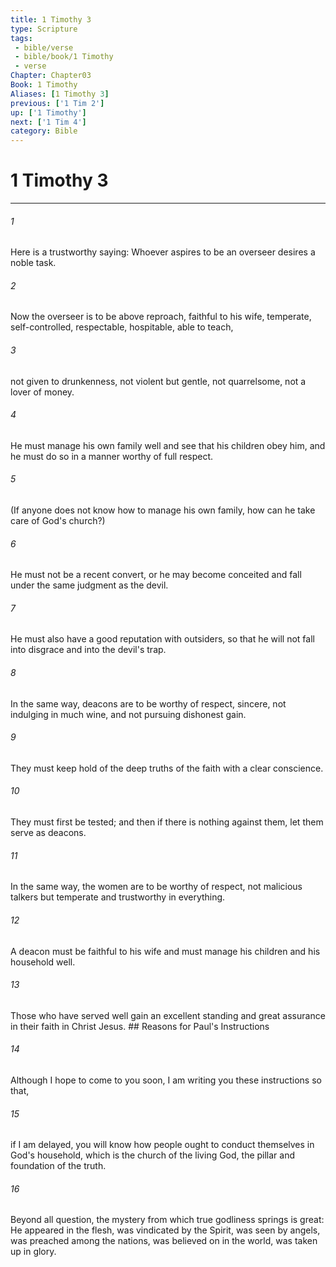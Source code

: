 ```yaml
---
title: 1 Timothy 3
type: Scripture
tags:
 - bible/verse
 - bible/book/1 Timothy
 - verse
Chapter: Chapter03
Book: 1 Timothy
Aliases: [1 Timothy 3]
previous: ['1 Tim 2']
up: ['1 Timothy']
next: ['1 Tim 4']
category: Bible
---
```

# 1 Timothy 3

***


###### 1 
Here is a trustworthy saying: Whoever aspires to be an overseer desires a noble task. 

###### 2 
Now the overseer is to be above reproach, faithful to his wife, temperate, self-controlled, respectable, hospitable, able to teach, 

###### 3 
not given to drunkenness, not violent but gentle, not quarrelsome, not a lover of money. 

###### 4 
He must manage his own family well and see that his children obey him, and he must do so in a manner worthy of full respect. 

###### 5 
(If anyone does not know how to manage his own family, how can he take care of God's church?) 

###### 6 
He must not be a recent convert, or he may become conceited and fall under the same judgment as the devil. 

###### 7 
He must also have a good reputation with outsiders, so that he will not fall into disgrace and into the devil's trap. 

###### 8 
In the same way, deacons are to be worthy of respect, sincere, not indulging in much wine, and not pursuing dishonest gain. 

###### 9 
They must keep hold of the deep truths of the faith with a clear conscience. 

###### 10 
They must first be tested; and then if there is nothing against them, let them serve as deacons. 

###### 11 
In the same way, the women are to be worthy of respect, not malicious talkers but temperate and trustworthy in everything. 

###### 12 
A deacon must be faithful to his wife and must manage his children and his household well. 

###### 13 
Those who have served well gain an excellent standing and great assurance in their faith in Christ Jesus. ## Reasons for Paul's Instructions 

###### 14 
Although I hope to come to you soon, I am writing you these instructions so that, 

###### 15 
if I am delayed, you will know how people ought to conduct themselves in God's household, which is the church of the living God, the pillar and foundation of the truth. 

###### 16 
Beyond all question, the mystery from which true godliness springs is great: He appeared in the flesh, was vindicated by the Spirit, was seen by angels, was preached among the nations, was believed on in the world, was taken up in glory. 
